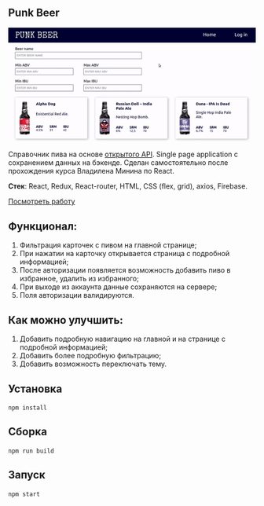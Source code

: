 ## Punk Beer

<img width="950" alt="Скриншот Punk Beer" src="punk-beer.gif">

Справочник пива на основе [открытого API](https://punkapi.com/). Single page application с сохранением данных на бэкенде. Сделан самостоятельно после прохождения курса Владилена Минина по React.

**Стек**: React, Redux, React-router, HTML, CSS (flex, grid), axios, Firebase.

[Посмотреть работу](https://punk-beer-d3ab6.web.app/)

## Функционал:
1. Фильтрация карточек с пивом на главной странице;
2. При нажатии на карточку открывается страница с подробной информацией;
3. После авторизации появляется возможность добавить пиво в избранное, удалить из избранного;
4. При выходе из аккаунта данные сохраняются на сервере;
5. Поля авторизации валидируются.

## Как можно улучшить:
1. Добавить подробную навигацию на главной и на странице с подробной информацией;
2. Добавить более подробную фильтрацию;
3. Добавить возможность переключать тему.

## Установка
```
npm install
```

## Сборка
```
npm run build
```

## Запуск
```
npm start
```